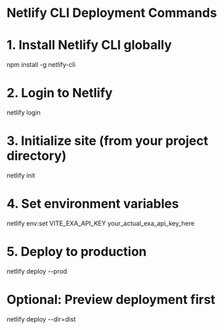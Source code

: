 # Netlify CLI Deployment Commands

# 1. Install Netlify CLI globally
npm install -g netlify-cli

# 2. Login to Netlify
netlify login

# 3. Initialize site (from your project directory)
netlify init

# 4. Set environment variables
netlify env:set VITE_EXA_API_KEY your_actual_exa_api_key_here

# 5. Deploy to production
netlify deploy --prod

# Optional: Preview deployment first
netlify deploy --dir=dist
